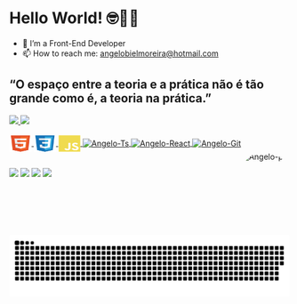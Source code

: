 # Hello World! 🤓👨‍💻

- 🌱 I’m a Front-End Developer
- 📫 How to reach me: angelobielmoreira@hotmail.com

## “O espaço entre a teoria e a prática não é tão grande como é, a teoria na prática.”

<div align="flex">
  <a href="https://github.com/Angel0Gabriel">
  <img height="180em" src="https://github-readme-stats.vercel.app/api?username=Angel0Gabriel&show_icons=true&theme=highcontrast&include_all_commits=true&count_private=true"/>
  <img height="180em" src="https://github-readme-stats.vercel.app/api/top-langs/?username=Angel0Gabriel&layout=compact&langs_count=7&theme=highcontrast"/>
</div>
<div style="display: inline_block"><br>
  <img align="center" alt="Angelo-HTML" height="30" width="40" src="https://raw.githubusercontent.com/devicons/devicon/master/icons/html5/html5-original.svg">
  <img align="center" alt="Angelo-CSS" height="30" width="40" src="https://raw.githubusercontent.com/devicons/devicon/master/icons/css3/css3-original.svg">
  <img align="center" alt="Angelo-Js" height="30" width="40" src="https://raw.githubusercontent.com/devicons/devicon/master/icons/javascript/javascript-plain.svg">
  <img align="center" alt="Angelo-Ts" height="30" width="40" src="https://cdn.jsdelivr.net/gh/devicons/devicon/icons/typescript/typescript-original.svg" />
  <img align="center" alt="Angelo-React" height="30" width="40" src="https://cdn.jsdelivr.net/gh/devicons/devicon/icons/react/react-original.svg">
  <img align="center" alt="Angelo-Git" height="30" width="40" src="https://cdn.jsdelivr.net/gh/devicons/devicon/icons/git/git-original.svg">
  <img align="right" alt="Angelo-pic" height="150" style="border-radius: 50px;" src="https://encrypted-tbn0.gstatic.com/images?q=tbn:ANd9GcQB99lPGMECoTCwkXdI_HX6RF8XLk_XoHHbng&usqp=CAU">
</div>
  
 ##
  
<div> 
  <a href="https://www.linkedin.com/in/ângelo-gabriel-moreira-carvalho-costa-a3b5301a6/" target="_blank"><img src="https://img.shields.io/badge/-LinkedIn-%230077B5?style=for-the-badge&logo=linkedin&logoColor=white" target="_blank"></a>
  <a href="https://github.com/Angel0Gabriel?tab=repositories" target="_blank"><img src="https://img.shields.io/badge/GitHub-100000?style=for-the-badge&logo=github&logoColor=white" target="_blank"></a>
  <a href="https://www.instagram.com/angel0_gabriel/" target="_blank"><img src="https://img.shields.io/badge/Instagram-E4405F?style=for-the-badge&logo=instagram&logoColor=white" target="_blank"></a>
  <a href = "mailto:angelobielmoreira@hotmail.com"><img src="https://img.shields.io/badge/-Gmail-%23333?style=for-the-badge&logo=gmail&logoColor=white" target="_blank"></a>
   
  ![Snake animation](https://github.com/Angel0Gabriel/Angel0Gabriel/blob/output/github-contribution-grid-snake.svg)
  
</div>
  
